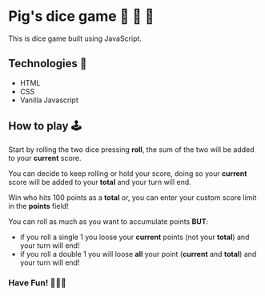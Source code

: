 # Pig's dice game 🐖 🎲 🎲

This is dice game built using JavaScript.

## Technologies 🤖

- HTML
- CSS
- Vanilla Javascript

## How to play 🕹

Start by rolling the two dice pressing **roll**, the sum of the two will be added to your **current** score.

You can decide to keep rolling or hold your score, doing so your **current** score will be added to your **total** and your turn will end.

Win who hits 100 points as a **total** or, you can enter your custom score limit in the **points** field!

You can roll as much as you want to accumulate points **BUT**:

- if you roll a single 1 you loose your **current** points (not your **total**) and your turn will end!
- if you roll a double 1 you will loose **all** your point (**current** and **total**) and your turn will end!

### Have Fun! 💃🎊🕺
